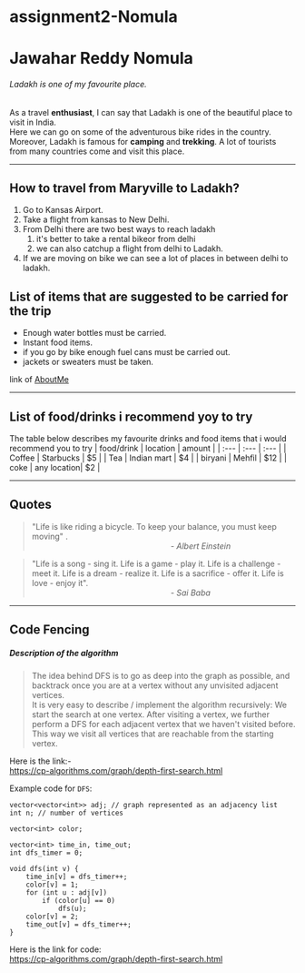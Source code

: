 # assignment2-Nomula
# Jawahar Reddy Nomula

###### Ladakh is one of my favourite place.

As a travel **enthusiast**, I can say that Ladakh is one of the beautiful place to visit in India.<br> Here we can go on some of the adventurous bike rides in the country.<br> Moreover, Ladakh is famous for **camping** and **trekking**. A lot of tourists from many countries come and visit this place.

---

## How to travel from Maryville to Ladakh?
1. Go to Kansas Airport.
2. Take a flight from kansas to New Delhi.
3. From Delhi there are two best ways to reach ladakh
    1. it's better to take a rental bikeor from delhi
    2. we can also catchup a flight from delhi to Ladakh.
4. If we are moving on bike we can see a lot of places in between delhi to ladakh.

## List of items that are suggested to be carried for the trip
* Enough water bottles must be carried.
* Instant food items.
* if you go by bike enough fuel cans must be carried out.
* jackets or sweaters must be taken.

link of [AboutMe](https://github.com/jawahar-reddy/assignment2-Nomula/blob/main/AboutMe.md)

---

## List of food/drinks i recommend yoy to try
The table below describes my favourite drinks and food items that i would recommend you to try
| food/drink | location    | amount |
| :---       | :---        | :---   |
| Coffee     |  Starbucks  | $5     |
| Tea        | Indian mart | $4     |
| biryani    |  Mehfil     | $12    |
| coke       | any location| $2     |

---

## Quotes
> "Life is like riding a bicycle. To keep your balance, you must keep moving" .<br>
&nbsp; &nbsp; &nbsp; &nbsp; &nbsp; &nbsp; &nbsp; &nbsp; &nbsp; &nbsp; &nbsp; &nbsp; &nbsp; &nbsp; &nbsp; &nbsp; &nbsp; &nbsp; &nbsp; &nbsp; &nbsp; &nbsp; &nbsp; &nbsp; &nbsp; &nbsp; &nbsp; &nbsp; &nbsp; &nbsp; &nbsp; - *Albert Einstein*

> "Life is a song - sing it. Life is a game - play it. Life is a challenge - meet it. Life is a dream - realize it. Life is a sacrifice - offer it. Life is love - enjoy it".<br> &nbsp; &nbsp; &nbsp; &nbsp; &nbsp; &nbsp; &nbsp; &nbsp; &nbsp; &nbsp; &nbsp; &nbsp; &nbsp; &nbsp; &nbsp; &nbsp; &nbsp; &nbsp; &nbsp; &nbsp; &nbsp; &nbsp; &nbsp; &nbsp; &nbsp; &nbsp; &nbsp; &nbsp; &nbsp; &nbsp; &nbsp; - *Sai Baba*

---

## Code Fencing

##### Description of the algorithm
> The idea behind DFS is to go as deep into the graph as possible, and backtrack once you are at a vertex without any unvisited adjacent vertices.<br>
It is very easy to describe / implement the algorithm recursively: We start the search at one vertex. After visiting a vertex, we further perform a DFS for each adjacent vertex that we haven't visited before. This way we visit all vertices that are reachable from the starting vertex.

Here is the link:- <br>
<https://cp-algorithms.com/graph/depth-first-search.html>

Example code for `DFS`: 

```
vector<vector<int>> adj; // graph represented as an adjacency list
int n; // number of vertices

vector<int> color;

vector<int> time_in, time_out;
int dfs_timer = 0;

void dfs(int v) {
    time_in[v] = dfs_timer++;
    color[v] = 1;
    for (int u : adj[v])
        if (color[u] == 0)
            dfs(u);
    color[v] = 2;
    time_out[v] = dfs_timer++;
}

```
Here is the link for code: <br>
<https://cp-algorithms.com/graph/depth-first-search.html>


